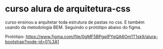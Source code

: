 # curso alura de arquitetura-css
curso ensinou a arquitetar toda estrutura de pastas no css.
E também usando da metodologia BEM.
Seguindo o protótipo abaixo do figma.


Protótipo: https://www.figma.com/file/0gMF5BPgplPYqQA6Om1T1sk9/alura-bootstrap?node-id=0%3A1
